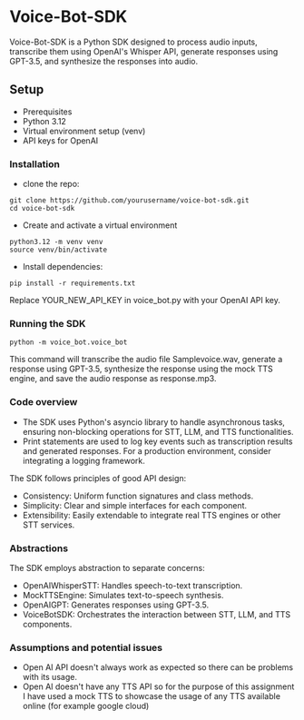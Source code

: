 # Voice-Bot-SDK
Voice-Bot-SDK is a Python SDK designed to process audio inputs, transcribe them using OpenAI's Whisper API, generate responses using GPT-3.5, and synthesize the responses into audio. 
## Setup
- Prerequisites
- Python 3.12
- Virtual environment setup (venv)
- API keys for OpenAI

### Installation 
- clone the repo:
```
git clone https://github.com/yourusername/voice-bot-sdk.git
cd voice-bot-sdk
```
- Create and activate a virtual environment
```
python3.12 -m venv venv
source venv/bin/activate
```
- Install dependencies:
```
pip install -r requirements.txt
```
Replace YOUR_NEW_API_KEY in voice_bot.py with your OpenAI API key.

### Running the SDK

```
python -m voice_bot.voice_bot

```
This command will transcribe the audio file Samplevoice.wav, generate a response using GPT-3.5, synthesize the response using the mock TTS engine, and save the audio response as response.mp3.

### Code overview 
- The SDK uses Python's asyncio library to handle asynchronous tasks, ensuring non-blocking operations for STT, LLM, and TTS functionalities.
- Print statements are used to log key events such as transcription results and generated responses. For a production environment, consider integrating a logging framework.

The SDK follows principles of good API design:
- Consistency: Uniform function signatures and class methods.
- Simplicity: Clear and simple interfaces for each component.
- Extensibility: Easily extendable to integrate real TTS engines or other STT services.

### Abstractions 
The SDK employs abstraction to separate concerns:

- OpenAIWhisperSTT: Handles speech-to-text transcription.
- MockTTSEngine: Simulates text-to-speech synthesis.
- OpenAIGPT: Generates responses using GPT-3.5.
- VoiceBotSDK: Orchestrates the interaction between STT, LLM, and TTS components.

### Assumptions and potential issues
- Open AI API doesn't always work as expected so there can be problems with its usage.
- Open AI doesn't have any TTS API so for the purpose of this assignment I have used a mock TTS to showcase the usage of any TTS available online (for example google cloud)
  



